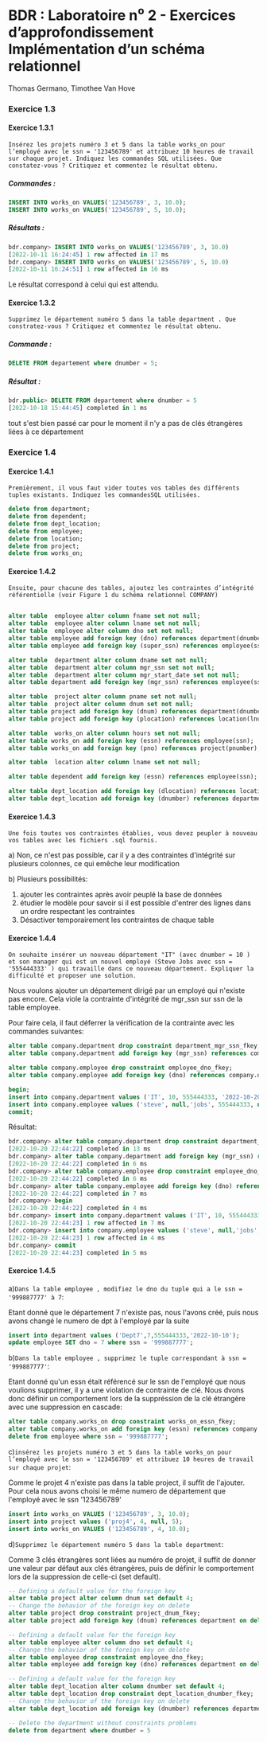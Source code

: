 # BDR : Laboratoire n⁰ 2 - Exercices d’approfondissement Implémentation d’un schéma relationnel

Thomas Germano, Timothee Van Hove

### Exercice 1.3

#### Exercice 1.3.1

`Insérez les projets numéro 3 et 5 dans la table works_on pour l’employé avec le ssn = '123456789' et attribuez 10 heures de travail sur chaque projet. Indiquez les commandes SQL utilisées. Que constatez-vous ? Critiquez et commentez le résultat obtenu.` 

##### Commandes :

```sql
INSERT INTO works_on VALUES('123456789', 3, 10.0);
INSERT INTO works_on VALUES('123456789', 5, 10.0);
```

##### Résultats :

```sql
bdr.company> INSERT INTO works_on VALUES('123456789', 3, 10.0)
[2022-10-11 16:24:45] 1 row affected in 17 ms
bdr.company> INSERT INTO works_on VALUES('123456789', 5, 10.0)
[2022-10-11 16:24:51] 1 row affected in 16 ms
```

Le résultat correspond à celui qui est attendu.

#### Exercice 1.3.2

`Supprimez le département numéro 5 dans la table department . Que constratez-vous ? Critiquez et commentez le résultat obtenu.`

##### Commande :

```sql
DELETE FROM departement where dnumber = 5;
```

##### Résultat :

```sql
bdr.public> DELETE FROM departement where dnumber = 5
[2022-10-18 15:44:45] completed in 1 ms
```

tout s'est bien passé car pour le moment il n'y a pas de clés étrangères liées à ce département

 ### Exercice 1.4

#### Exercice 1.4.1

`Premièrement, il vous faut vider toutes vos tables des différents tuples existants. Indiquez les commandesSQL utilisées.`

```sql
delete from department;
delete from dependent;
delete from dept_location;
delete from employee;
delete from location;
delete from project;
delete from works_on;
```

#### Exercice 1.4.2
`Ensuite, pour chacune des tables, ajoutez les contraintes d’intégrité référentielle (voir Figure 1 du schéma
relationnel COMPANY)`

```sql

alter table  employee alter column fname set not null;
alter table  employee alter column lname set not null;
alter table  employee alter column dno set not null;
alter table employee add foreign key (dno) references department(dnumber);
alter table employee add foreign key (super_ssn) references employee(ssn);

alter table  department alter column dname set not null;
alter table  department alter column mgr_ssn set not null;
alter table  department alter column mgr_start_date set not null;
alter table department add foreign key (mgr_ssn) references employee(ssn);

alter table  project alter column pname set not null;
alter table  project alter column dnum set not null;
alter table project add foreign key (dnum) references department(dnumber);
alter table project add foreign key (plocation) references location(lnumber);

alter table  works_on alter column hours set not null;
alter table works_on add foreign key (essn) references employee(ssn);
alter table works_on add foreign key (pno) references project(pnumber);

alter table  location alter column lname set not null;

alter table dependent add foreign key (essn) references employee(ssn);

alter table dept_location add foreign key (dlocation) references location(lnumber);
alter table dept_location add foreign key (dnumber) references department(dnumber);
```

#### Exercice 1.4.3
`Une fois toutes vos contraintes établies, vous devez peupler à nouveau vos tables avec les fichiers .sql
fournis.`

a) Non, ce n'est pas possible, car il y a des contraintes d'intégrité sur plusieurs colonnes, ce qui emêche leur modification

b) Plusieurs possibilités:
1) ajouter les contraintes après avoir peuplé la base de données
2) étudier le modèle pour savoir si il est possible d'entrer des lignes dans un ordre respectant les contraintes
3) Désactiver temporairement les contraintes de chaque table

#### Exercice 1.4.4
`On souhaite insérer un nouveau département "IT" (avec dnumber = 10 ) et son manager qui est un nouvel
employé (Steve Jobs avec ssn = '555444333' ) qui travaille dans ce nouveau département. Expliquer
la difficulté et proposer une solution.`

Nous voulons ajouter un département dirigé par un employé qui n'existe pas encore. Cela viole la contrainte d'intégrité
de mgr_ssn sur ssn de la table employee.

Pour faire cela, il faut déferrer la vérification de la contrainte avec les commandes suivantes:

```sql
alter table company.department drop constraint department_mgr_ssn_fkey;
alter table company.department add foreign key (mgr_ssn) references company.employee deferrable initially deferred;

alter table company.employee drop constraint employee_dno_fkey;
alter table company.employee add foreign key (dno) references company.department deferrable initially deferred;

begin;
insert into company.department values ('IT', 10, 555444333, '2022-10-20');
insert into company.employee values ('steve', null,'jobs', 555444333, null, null, null, null, null, 10);
commit;
```
Résultat:
```sql
bdr.company> alter table company.department drop constraint department_mgr_ssn_fkey
[2022-10-20 22:44:22] completed in 13 ms
bdr.company> alter table company.department add foreign key (mgr_ssn) references company.employee deferrable initially deferred
[2022-10-20 22:44:22] completed in 6 ms
bdr.company> alter table company.employee drop constraint employee_dno_fkey
[2022-10-20 22:44:22] completed in 6 ms
bdr.company> alter table company.employee add foreign key (dno) references company.department deferrable initially deferred
[2022-10-20 22:44:22] completed in 7 ms
bdr.company> begin
[2022-10-20 22:44:22] completed in 4 ms
bdr.company> insert into company.department values ('IT', 10, 555444333, '2022-10-20')
[2022-10-20 22:44:23] 1 row affected in 7 ms
bdr.company> insert into company.employee values ('steve', null,'jobs', 555444333, null, null, null, null, null, 10)
[2022-10-20 22:44:23] 1 row affected in 4 ms
bdr.company> commit
[2022-10-20 22:44:23] completed in 5 ms
```

#### Exercice 1.4.5
a)`Dans la table employee , modifiez le dno du tuple qui a le ssn = '999887777' à 7`:

Etant donné que le département 7 n'existe pas, nous l'avons créé, puis nous avons changé le numero de dpt à l'employé par la suite
```sql
insert into department values ('Dept7',7,555444333,'2022-10-10');
update employee SET dno = 7 where ssn = '999887777';
```

b)`Dans la table employee , supprimez le tuple correspondant à ssn = '999887777'`:

Etant donné qu'un essn était référencé sur le ssn de l'employé que nous voulions supprimer, il y a une violation de contrainte de clé.
Nous dvons donc définir un comportement lors de la suppréssion de la clé étrangère avec une suppression en cascade:

```sql
alter table company.works_on drop constraint works_on_essn_fkey;
alter table company.works_on add foreign key (essn) references company.employee on delete cascade;
delete from employee where ssn = '999887777';
```

c)`insérez les projets numéro 3 et 5 dans la table works_on pour l’employé avec le ssn = '123456789' et attribuez 10 heures de travail sur chaque projet`:

Comme le projet 4 n'existe pas dans la table project, il suffit de l'ajouter. Pour cela nous avons choisi le même numero de département que l'employé avec le ssn '123456789'

```sql
insert into works_on VALUES ('123456789', 3, 10.0);
insert into project values ('proj4', 4, null, 5);
insert into works_on VALUES ('123456789', 4, 10.0);

```

d)`Supprimez le département numéro 5 dans la table department`:

Comme 3 clés étrangères sont liées au numéro de projet, il suffit de donner une valeur par défaut aux clés étrangères, puis de définir le comportement lors de la suppression de celle-ci (set default).

```sql
-- Defining a default value for the foreign key
alter table project alter column dnum set default 4;
-- Change the behavior of the foreign key on delete
alter table project drop constraint project_dnum_fkey;
alter table project add foreign key (dnum) references department on delete set default;

-- Defining a default value for the foreign key
alter table employee alter column dno set default 4;
-- Change the behavior of the foreign key on delete
alter table employee drop constraint employee_dno_fkey;
alter table employee add foreign key (dno) references department on delete set default;

-- Defining a default value for the foreign key
alter table dept_location alter column dnumber set default 4;
alter table dept_location drop constraint dept_location_dnumber_fkey;
-- Change the behavior of the foreign key on delete
alter table dept_location add foreign key (dnumber) references department on delete set default;

-- Delete the department without constraints problems
delete from department where dnumber = 5
```
